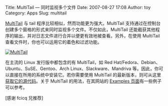 Title: MultiTail — 同时监视多个文件
Date: 2007-08-27 17:08
Author: toy
Category: Apps
Slug: multitail

[MultiTail](http://www.vanheusden.com/multitail/index.html) 与 tail
程序比较相似，然而功能更为强大。MultiTail
支持通过在控制台创建多个窗格的形式来同时监视多个文件。不仅如此，MultiTail
还能截获其他程序的输出，并对日志文件进行合并以便更有效地被查看。另外，在使用
MultiTail 查看文件时，你也可以运用它的着色和过滤功能。

[![MultiTail](http://i.linuxtoy.org/i/2007/08/multitail_s.png)](http://i.linuxtoy.org/i/2007/08/multitail.png)

在主流的 Linux 发行版中都包含的有 MultiTail，如 Red
Hat/Fedora、Debian、Ubuntu、SuSE、Gentoo、Arch
Linux、Slackware、Mandriva
等。因此，你可以直接在所用的系统中安装它。若你需要使用 MultiTail
的最新版本，则可从这里[获取它的源代码](http://www.vanheusden.com/multitail/download.html)。关于
MultiTail 的用法，在其网站的 [Examples
页面](http://www.vanheusden.com/multitail/examples.html)有一些例子可以参考。

[感谢 fcicq 兄推荐]
